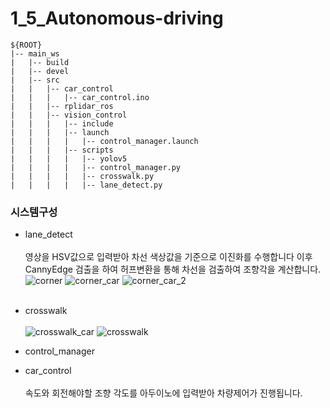 # 1_5_Autonomous-driving
```  
${ROOT}  
|-- main_ws
|   |-- build
|   |-- devel
|   |-- src
|   |   |-- car_control
|   |   |   |-- car_control.ino
|   |   |-- rplidar_ros
|   |   |-- vision_control
|   |   |   |-- include
|   |   |   |-- launch
|   |   |   |   |-- control_manager.launch
|   |   |   |-- scripts
|   |   |   |   |-- yolov5
|   |   |   |   |-- control_manager.py
|   |   |   |   |-- crosswalk.py
|   |   |   |   |-- lane_detect.py
```  

### **시스템구성**
* lane_detect<br/><br/>
  영상을 HSV값으로 입력받아 차선 색상값을 기준으로 이진화를 수행합니다 이후 CannyEdge 검출을 하여 허프변환을 통해 차선을 검출하여 조향각을 계산합니다.<br/>
![corner](https://github.com/user-attachments/assets/b60fbfa3-19ae-44d1-b356-1e43c62b72bb)
![corner_car](https://github.com/user-attachments/assets/e47474e8-4d9f-457a-be03-36fc9e5626a0)
![corner_car_2](https://github.com/user-attachments/assets/db806a82-9a8e-496d-b097-b1e1c86c8aa5)
<br/><br/>
* crosswalk<br/><br/>
![crosswalk_car](https://github.com/user-attachments/assets/934a6ca3-5cdd-45b0-a8b3-636f9b35682c)
![crosswalk](https://github.com/user-attachments/assets/351b5768-9822-40c2-b23f-ddae6693ef13)
* control_manager

* car_control<br/><br/>속도와 회전해야할 조향 각도를 아두이노에 입력받아 차량제어가 진행됩니다.
